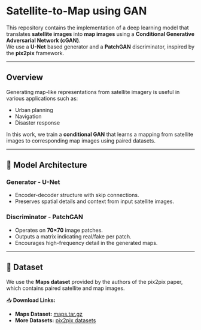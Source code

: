 #  Satellite-to-Map using GAN

This repository contains the implementation of a deep learning model that translates **satellite images** into **map images** using a **Conditional Generative Adversarial Network (cGAN)**.  
We use a **U-Net** based generator and a **PatchGAN** discriminator, inspired by the **pix2pix** framework.

---

##  Overview

Generating map-like representations from satellite imagery is useful in various applications such as:

- Urban planning
- Navigation
- Disaster response

In this work, we train a **conditional GAN** that learns a mapping from satellite images to corresponding map images using paired datasets.

---

## 🧠 Model Architecture

###  Generator - U-Net
- Encoder-decoder structure with skip connections.
- Preserves spatial details and context from input satellite images.

###  Discriminator - PatchGAN
- Operates on **70×70** image patches.
- Outputs a matrix indicating real/fake per patch.
- Encourages high-frequency detail in the generated maps.

---

## 📂 Dataset

We use the **Maps dataset** provided by the authors of the pix2pix paper, which contains paired satellite and map images.

📥 **Download Links:**
- **Maps Dataset:** [maps.tar.gz](http://efrosgans.eecs.berkeley.edu/pix2pix/datasets/maps.tar.gz)
- **More Datasets:** [pix2pix datasets](http://efrosgans.eecs.berkeley.edu/pix2pix/datasets/)


